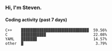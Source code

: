 ### Hi, I'm Steven.

#### Coding activity (past 7 days)
```
C++    ▓▓▓▓▓▓▓▓▓▓▓▓▓▓▓▓▓▓▓▓▓▓▓▓▓▓▓▓▓▓  59.56%
C      ▓▓▓▓▓▓▓▓▓▓▓                     22.08%
YAML   ▓▓▓▓▓▓▓                         14.57%
other  ▓                                3.79%
```
